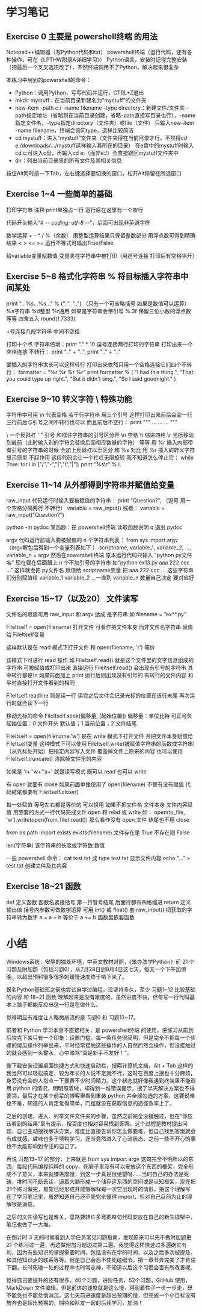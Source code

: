 # 学习笔记

## Exercise 0 主要是 powershell终端 的用法

Notepad++编辑器（写Python代码和txt）
powershell终端（运行代码，还有各种操作，可在《LPTHW附录A详细学习》）
Python语言，安装时记得完整安装（把最后一个叉叉选项改了），不然终端调用不了Python，解决起来很复杂

本练习中用到的powershell的命令：
* Python：调用Python，写写代码并运行，CTRL+Z退出
* mkdir mystuff：在当前目录新建名为“mystuff”的文件夹
* new-item -path c:/ -name filename -type directory：新建文件/文件夹
    -path指定地址（省略则在当前目录创建，省略-path直接写目录也行），-name指定文件名，-type指定directory（文件夹）或file（文件）
    只输入new-item -name filename，终端会询问type，这样比较简洁
* cd mystuff：进入“mystuff”文件夹（文件夹得在当前目录才行，不然得cd     e:/downloads/.../mystuff这样输入其所在的目录）
    在e盘中的mystuff时输入cd c:可进入c盘，再输入cd e:（而非e:/）会直接跳回mystuff文件夹中
* dir：列出当前目录里的所有文件及其相关信息

按住Alt同时按一下Tab，左右键选择要切换的窗口，松开Alt停留在所选窗口

## Exercise 1~4 一些简单的基础

打印字符串 注释
print单独占一行 运行后在这里有一个空行

代码开头输入“# -*- coding: utf-8 -*-”，后面可出现非英语字符

数学运算 + - * / %（余数）
用整型运算结果只保留整数部分 用浮点数可得到精确结果
< > <= >= 运行不等式可输出True/False

给variable变量赋数值
变量夹在字符串中被打印（用逗号连接 打印后有空格隔开）

## Exercise 5~8 格式化字符串 % 将目标插入字符串中间某处

print "...%s...%s..." % ("..", "..") （只有一个可省略括号 如果是数值可以运算）
%s字符串 %d整型 %r通用 如果是字符串会带引号 %.3f 保留三位小数的浮点数 等等
四舍五入 round(1.7333)

+号连接几段字符串 中间不空格

打印十个点 字符串倍增：print "." * 10
逗号连接两行打印的字符串 打印出来一个空格连接 不转行：
    print ".." + "..",
    print ".." + ".."

要插入的字符串太长可以这样转行 打印出来依然只用一个空格连接它们四个不转行：
    formatter = "%r %r %r %r"
    print formatter % (
    "I had this thing.",
    "That you could type up right.",
    "But it didn't sing.",
    "So I said goodnight."
    )

## Exercise 9~10 转义字符 \ 特殊功能

字符串中可用 \n 代表空格
若干行字符串 用三个引号
这样打印出来前后会空一行 三行前后与引号之间不转行也可以 而且前后不空行：
    print """
    ...
    ...
    ...
    """

\\ 一个反斜杠 \' \" 引号 和框住字符串的引号区分开 \n 空格 \t 缩进四格 \r 光标移动到最前（此时输入别的字符会替换后面相应数量的字符） 等等
用 %r 插入内部带有引号的字符串的时候 会加上反斜杠以示区分 和 %s 对比
用 %r 插入的转义字符显示原型 不起作用
这段代码会让一个杠杠无限旋转 我不知道怎么停止它：
    while True:
        for i in ["/","-","|","\\","|"]:
            print "%s\r" % i,

## Exercise 11~14 从外部得到字符串并赋值给变量

raw_input 代码运行时输入要被赋值的字符串：
print "Question?", （逗号 用一个空格分隔两行 不转行）
variable = raw_input()
或者：
variable = raw_input("Question?")

python -m pydoc 某函数：在 powershell终端 读取函数说明
q 退出 pydoc

argv 代码运行前输入要被赋值的 n 个字符串列表：
from sys import argv （argv解包后得到一个变量列表如下 ）
scriptname, variable_1, variable_2, ..., variable_n = argv
然后在powershell终端 原本运行代码只输入 "python py文件名" 现在要在后面跟上 n 个不加引号的字符串 如"python ex13.py aaa 222 ccc ..." 这样就会把 py文件名 赋值给 scriptname变量 把 aaa 222 ccc ... 这些字符串们分别赋值给 variable_1 variable_2 ...一直到 variable_n 数量自己决定 要对应好

## Exercise 15~17（以及20） 文件读写

文件名的赋值可用 raw_input 和 argv 达成 是字符串 如 filename = “ex**.py”

FileItself = open(filename) 打开文件 可看作把文件本身 而非文件名字符串 赋值给 FileItself变量

这样默认是在 read 模式下打开文件 和 open(filename, 'r') 等价

该模式下可进行 read 操作 如 FileItself.read() 就是这个文件里的文字信息组成的字符串 可被赋值或打印出来 直接运行 FileItself.read() 会出现有引号的字符串 其中转行都是\n 如果前面加上 print 运行后则出现没有引号的 有转行的文件内容 和平时直接打开文件看到的相同

FileItself.readline 则是读一行 读完之后文件会记录光标的位置在该行末尾 再次运行时就会读下一行

移动光标的命令 FileItself.seek(偏移量, [起始位置])
偏移量：单位比特 可正可负
起始位置：0 文件开头 默认值；1 当前位置；2 文件结尾

FileItself = open(filename.'w') 是在 write 模式下打开文件 并把文件本身赋值给 FileItself变量 这种模式下可以使用 FileItself.write(被赋值字符串的函数或字符串) （从光标处开始）把指定内容写入文件 覆盖掉文件上原来的内容 也可以使用 FileItself.truncate() 清除掉文件里的内容

如果是 'r+''w+''a+' 就是读写模式 既可以 read 也可以 write

有 open 就要有 close 如果前面单独使用了 open(filename) 不管有没有赋值 代码结尾都要有 FileItself.close()

每一处赋值 等号左右都是等价的 可以换用 如果不把文件名 文件本身 文件内容赋值 用嵌套的方式一行代码完成文件 open 和 read 或 write 如：
open(to_file, 'w').write(open(from_file).read())
那么看作没有 open 文件 结尾也不用 close

from os.path import exists
exists(filename) 文件存在是 True 不存在则 False

len(字符串) 该字符串的长度或字符数 数值

一些 powershell 命令：
cat test.txt 或 type test.txt 显示文件内容
echo "..." > test.txt 创建文件及其内容

## Exercise 18~21 函数

def 定义函数 函数名紧接括号 第一行冒号结尾 后面行都有四格缩进 return 定义输出值
括号内参数可做数学运算
可用 int() 或 float() 套 raw_input() 把获取的字符串转为数字
a = a + b 等价于 a += b
函数里嵌套函数

# 小结

Windows系统，安静的独处环境，中英文教材对照，《笨办法学Python》前 21 个习题及附加题（包括习题0），从7月28日到8月4日这七天，每天一个下午加傍晚，以超出预料很多很多的缓慢速度终于啃下来了。

报名Python基础班之前也尝试自学过编程，没坚持多久，至少 习题1~12 比较基础的内容 和 18~21 函数 理解起来是没有难度的，虽然进度不快，但每写一行代码基本上脑子都能反应出这一行是在做什么。

觉得明显有难度让人略微崩溃的是 习题0 和 习题13~17。

前者和 Python 学习本身不直接相关，是 powershell终端 的使用，把练习从前到后攻克下来只有一个印象：设置门槛。每一条任务很简明，但是完全不把每一个步骤的傻瓜操作列举出来，平时经常接触这些操作的人自然而然会操作，但没接触过的就会感到一头雾水，心中暗骂“真是新手不友好！”。

像下载安装设置桌面快捷方式和快速启动栏，搜索计算机文档，Alt + Tab 这样的我当然可以轻松搞定，较为年长的人说不定就不行，这时在百度上搜也十分麻烦，身旁没有会的人指点一下要费不少时间精力。这个状态就好像我遇到终端里不能调用 python 的情况，明明照着做，却得到一堆错误提示，搜了半天解决方案也不得要领，最后才在某个前辈的博客里看到重装 python 并全部勾选的方案，这要说难也不难，知道的人肯定觉得简单，门槛就设在获取信息的途径效率上了。

之后的创建、进入、列举文件文件夹的步骤，虽然之前完全没接触过，但在“你应该看到的结果”里有提示，搜百度也相对容易找到答案。这个过程是教材提出问题，自己主动搜找解决方案，难度比直接告诉你怎么做要难，但自己找到答案就会有成就感，趣味也多于填鸭学习，逐渐竟然进入了心流状态，之前一些不开心的事也不太能影响到专注的自己了。

再说 习题13~17 的部分，上来就是 from sys import argv 这句完全不明所以的东西，每段代码编程纯粹的 copy，在脑子里没有可以安放这个东西的框架，完全形成不了意义，本来就嫌进度慢，到这一步真是很绝望呀......当时自己的办法是死磕，堆时间不断去读，逼着大脑形成一个储存这东西的空间或是认知框架，现在把21个练习做完，框架已经形成并能够解释每一次它出现时的情形，把这个理解写在了学习笔记里，虽然知道自己还不能完全懂得 import，但对自己目前为止的理解很是满意。

之后的文件读写也是难关，思路要转许多弯把每句代码安放在自己的新生框架中，笔记也做了一大堆。

在倒计时 3 天的时候看到入学任务常见问题指南，发现原来可以先不做附加题把 21 个练习过一遍，再边做附加习题边过第二遍。我觉得这样快速过多遍确实有利，因为有些知识的掌握需要时间，包括没有在学的时间，以及之后多次被提及，和其他知识点的联系等等。但是自己会忍不住死磕细节，把一章节弄完美了才肯往下翻，长时死磕一处的过程中也时常走神，不知道以后这个习惯会否有所改善呢。

觉得自己要提升的还有很多，40个习题，进阶任务，52个习题，GitHub 使用，MarkDown 文件编辑，但是前进的速度就是这么慢，得耐着性子一步一步走，既不能急也不能怠惰消沉。这七天前进速度是超出预期的慢，但完成一个小目标没有放弃也是超出预期的，期待和队友一起的后续学习，加油！
